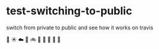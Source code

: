 # test-switching-to-public

switch from private to public and see how it works on travis

:icecream: :sunny: :cloud: :office:
 :bike:
:car: :bouquet: :turtle: :monkey: :elephant:
